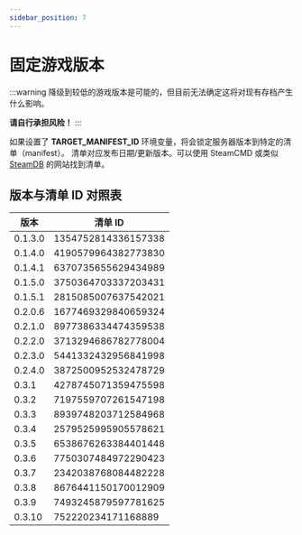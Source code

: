 ```yaml
---
sidebar_position: 7
---
```


# 固定游戏版本

:::warning
降级到较低的游戏版本是可能的，但目前无法确定这将对现有存档产生什么影响。

**请自行承担风险！**
:::

如果设置了 **TARGET_MANIFEST_ID** 环境变量，将会锁定服务器版本到特定的清单（manifest）。
清单对应发布日期/更新版本。可以使用 SteamCMD 或类似 [SteamDB](https://steamdb.info/depot/2857201/manifests/) 的网站找到清单。

## 版本与清单 ID 对照表

| 版本    | 清单 ID               |
|---------|---------------------|
| 0.1.3.0 | 1354752814336157338 |
| 0.1.4.0 | 4190579964382773830 |
| 0.1.4.1 | 6370735655629434989 |
| 0.1.5.0 | 3750364703337203431 |
| 0.1.5.1 | 2815085007637542021 |
| 0.2.0.6 | 1677469329840659324 |
| 0.2.1.0 | 8977386334474359538 |
| 0.2.2.0 | 3713294686782778004 |
| 0.2.3.0 | 5441332432956841998 |
| 0.2.4.0 | 3872500952532478729 |
| 0.3.1   | 4278745071359475598 |
| 0.3.2   | 7197559707261547198 |
| 0.3.3   | 8939748203712584968 |
| 0.3.4   | 2579525995905578621 |
| 0.3.5   | 6538676263384401448 |
| 0.3.6   | 7750307484972290423 |
| 0.3.7   | 2342038768084482228 |
| 0.3.8   | 8676441150170012909 |
| 0.3.9   | 7493245879597781625 |
| 0.3.10  | 752220234171168889  |
